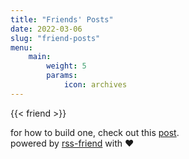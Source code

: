 ```yaml
---
title: "Friends' Posts"
date: 2022-03-06
slug: "friend-posts"
menu:
    main:
        weight: 5
        params: 
            icon: archives
---
```



{{< friend >}}

 
for how to build one, check out this [post]().  
powered by [rss-friend](https://github.com/ryankert01/rss-friend) with ❤️ 
